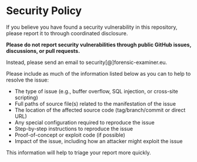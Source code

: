# Security Policy
If you believe you have found a security vulnerability in this repository, please report it to through coordinated disclosure.

**Please do not report security vulnerabilities through public GitHub issues, discussions, or pull requests.**

Instead, please send an email to security[@]forensic-examiner.eu.

Please include as much of the information listed below as you can to help to resolve the issue:

* The type of issue (e.g., buffer overflow, SQL injection, or cross-site scripting)
* Full paths of source file(s) related to the manifestation of the issue
* The location of the affected source code (tag/branch/commit or direct URL)
* Any special configuration required to reproduce the issue
* Step-by-step instructions to reproduce the issue
* Proof-of-concept or exploit code (if possible)
* Impact of the issue, including how an attacker might exploit the issue

This information will help to triage your report more quickly.
